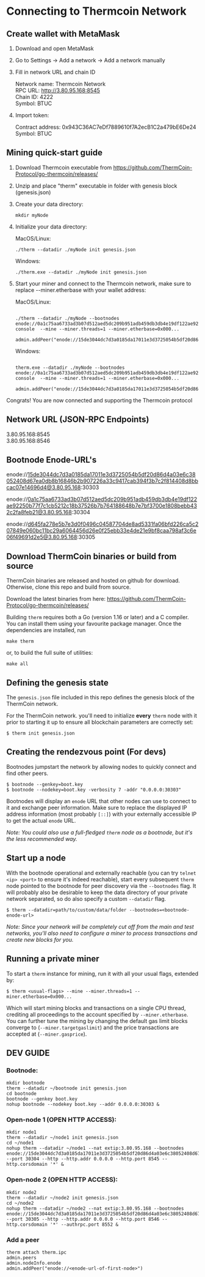 # Connecting to Thermcoin Network

## Create wallet with MetaMask

1. Download and open MetaMask

2. Go to Settings -> Add a network -> Add a network manually

3. Fill in network URL and chain ID

   Network name: Thermcoin Network <br/>
   RPC URL: http://3.80.95.168:8545 <br/>
   Chain ID: 4222 <br/>
   Symbol: BTUC <br/>
   
4. Import token:

   Contract address: 0x943C36AC7eDf7889610f7A2ecB1C2a479bE6De24
   Symbol: BTUC

## Mining quick-start guide

1. Download Thermcoin executable from https://github.com/ThermCoin-Protocol/go-thermcoin/releases/

2. Unzip and place "therm" executable in folder with genesis block (genesis.json)

3. Create your data directory:

   ```shell
   mkdir myNode
   ```
   
4. Initialize your data directory: <br/>

   MacOS/Linux:
   ```shell
   ./therm --datadir ./myNode init genesis.json
   ```
   
   Windows:
   ```shell
   ./therm.exe --datadir ./myNode init genesis.json
   ```
   
5. Start your miner and connect to the Thermcoin network, make sure to replace --miner.etherbase with your wallet address:

   MacOS/Linux:
   ```shell
   
   ./therm --datadir ./myNode --bootnodes enode://0a1c75aa6733ad3b07d512aed5dc209b951adb459db3db4e19df122ae92250b77f7c1cb5212c18b37526b7b764188648b7e7bf3700e1808bebb432c2fa8feb21@3.80.95.168:30304 console  --mine --miner.threads=1 --miner.etherbase=0x000...

   admin.addPeer("enode://15de3044dc7d3a0185da17011e3d3725054b5df20d86d4a03e6c38052408d67ea0db8b16846b2b907226a33c9417cab394f3b7c2f814408d8bbcac07e14696d4@3.80.95.168:30303")

   ```
   
   Windows:
   ```shell
   
   therm.exe --datadir ./myNode --bootnodes enode://0a1c75aa6733ad3b07d512aed5dc209b951adb459db3db4e19df122ae92250b77f7c1cb5212c18b37526b7b764188648b7e7bf3700e1808bebb432c2fa8feb21@3.80.95.168:30304 console  --mine --miner.threads=1 --miner.etherbase=0x000...

   admin.addPeer("enode://15de3044dc7d3a0185da17011e3d3725054b5df20d86d4a03e6c38052408d67ea0db8b16846b2b907226a33c9417cab394f3b7c2f814408d8bbcac07e14696d4@3.80.95.168:30303")

   ```

Congrats! You are now connected and supporting the Thermcoin protocol

## Network URL (JSON-RPC Endpoints)

3.80.95.168:8545 <br/>
3.80.95.168:8546 <br/>

## Bootnode Enode-URL's

enode://15de3044dc7d3a0185da17011e3d3725054b5df20d86d4a03e6c38052408d67ea0db8b16846b2b907226a33c9417cab394f3b7c2f814408d8bbcac07e14696d4@3.80.95.168:30303 <br/>

enode://0a1c75aa6733ad3b07d512aed5dc209b951adb459db3db4e19df122ae92250b77f7c1cb5212c18b37526b7b764188648b7e7bf3700e1808bebb432c2fa8feb21@3.80.95.168:30304 <br/>

enode://d645fa278e5b7e3d0f0496c04587704de8ad5331fa06bfd226ca5c207849e060bc11bc29a6064456d26e0f25ebb33e4de21e9bf8caa798af3c6e06f49691d2e5@3.80.95.168:30305 <br/>

## Download ThermCoin binaries or build from source

ThermCoin binaries are released and hosted on github for download. Otherwise, clone this repo and
build from source.

Download the latest binaries from here:
https://github.com/ThermCoin-Protocol/go-thermcoin/releases/

Building `therm` requires both a Go (version 1.16 or later) and a C compiler. You can install
them using your favourite package manager. Once the dependencies are installed, run

```shell
make therm
```

or, to build the full suite of utilities:

```shell
make all
```

## Defining the genesis state

The `genesis.json` file included in this repo defines the genesis block of the ThermCoin network.

For the ThermCoin network. you'll need to initialize **every**
`therm` node with it prior to starting it up to ensure all blockchain parameters are correctly
set:

```shell
$ therm init genesis.json
```

## Creating the rendezvous point (For devs)

Bootnodes jumpstart the network by allowing nodes to quickly connect and find other peers.

```shell
$ bootnode --genkey=boot.key
$ bootnode --nodekey=boot.key -verbosity 7 -addr "0.0.0.0:30303"
```

Bootnodes will display an `enode` URL that other nodes can use to connect to it and exchange peer information. Make sure to
replace the displayed IP address information (most probably `[::]`) with your externally
accessible IP to get the actual `enode` URL.

_Note: You could also use a full-fledged `therm` node as a bootnode, but it's the less
recommended way._

## Start up a node

With the bootnode operational and externally reachable (you can try
`telnet <ip> <port>` to ensure it's indeed reachable), start every subsequent `therm`
node pointed to the bootnode for peer discovery via the `--bootnodes` flag. It will
probably also be desirable to keep the data directory of your private network separated, so
do also specify a custom `--datadir` flag.

```shell
$ therm --datadir=path/to/custom/data/folder --bootnodes=<bootnode-enode-url>
```

_Note: Since your network will be completely cut off from the main and test networks, you'll
also need to configure a miner to process transactions and create new blocks for you._

## Running a private miner

To start a `therm` instance for mining, run it with all your usual flags, extended by:

```shell
$ therm <usual-flags> --mine --miner.threads=1 --miner.etherbase=0x000...
```

Which will start mining blocks and transactions on a single CPU thread, crediting all
proceedings to the account specified by `--miner.etherbase`. You can further tune the mining
by changing the default gas limit blocks converge to (`--miner.targetgaslimit`) and the price
transactions are accepted at (`--miner.gasprice`).

## DEV GUIDE

### Bootnode:

```shell
mkdir bootnode
therm --datadir ~/bootnode init genesis.json
cd bootnode
bootnode --genkey boot.key
nohup bootnode --nodekey boot.key --addr 0.0.0.0:30303 &
```

### Open-node 1 (OPEN HTTP ACCESS):

```shell
mkdir node1
therm --datadir ~/node1 init genesis.json
cd ~/node1
nohup therm --datadir ~/node1 --nat extip:3.80.95.168 --bootnodes enode://15de3044dc7d3a0185da17011e3d3725054b5df20d86d4a03e6c38052408d67ea0db8b16846b2b907226a33c9417cab394f3b7c2f814408d8bbcac07e14696d4@3.80.95.168:30303 --port 30304 --http --http.addr 0.0.0.0 --http.port 8545 --http.corsdomain '*' &
```

### Open-node 2 (OPEN HTTP ACCESS):

```shell
mkdir node2
therm --datadir ~/node2 init genesis.json
cd ~/node2
nohup therm --datadir ~/node2 --nat extip:3.80.95.168 --bootnodes enode://15de3044dc7d3a0185da17011e3d3725054b5df20d86d4a03e6c38052408d67ea0db8b16846b2b907226a33c9417cab394f3b7c2f814408d8bbcac07e14696d4@3.80.95.168:30303 --port 30305 --http --http.addr 0.0.0.0 --http.port 8546 --http.corsdomain '*' --authrpc.port 8552 &
```

### Add a peer

```shell
therm attach therm.ipc
admin.peers
admin.nodeInfo.enode
admin.addPeer("enode://<enode-url-of-first-node>")
```
